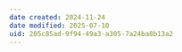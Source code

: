 ```yaml
---
date created: 2024-11-24
date modified: 2025-07-10
uid: 205c85ad-9f94-49a3-a305-7a24ba8b13a2
---
```

